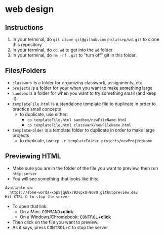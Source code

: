 # web design

## Instructions
1. In your terminal, do `git clone git@github.com:hstatsep/wd.git` to clone this repository
2. In your terminal, do `cd wd` to get into the `wd` folder
3. In your terminal, do `rm -rf .git` to "turn off" git in this folder.

## Files/Folders
* `classwork` is a folder for organizing classwork, assignments, etc.
* `projects` is a folder for your when you want to make something large
* `sandbox` is a folder for when you want to try something small (and keep it)
* `templateFile.html` is a standalone template file to duplicate in order to practice small concepts
  * to duplicate, use either:
    * `cp templateFile.html sandbox/newFileName.html`
    * `cp templateFile.html classwork/newFileName.html`
* `templateFolder` is a template folder to duplicate in order to make large projects
  * to duplicate, use `cp -r templateFolder projects/newProjectName`

## Previewing HTML
* Make sure you are in the folder of the file you want to preview, then run `http-server`
* You will see something that looks like this:
```bash
Available on:
  https://some-words-x5p5jq69x792vpx8-8080.githubpreview.dev
Hit CTRL-C to stop the server
```
* To open that link:
  * On a Mac: <kbd>COMMAND</kbd>+**click**
  * On a Windows/Chromebook: <kbd>CONTROL</kbd>+**click**
* Then click on the file you want to preview.
* As it says, press <kbd>CONTROL</kbd>+<kbd>C</kbd> to stop the server
